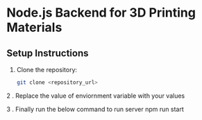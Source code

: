 # Node.js Backend for 3D Printing Materials

## Setup Instructions

1. Clone the repository:
   ```bash
   git clone <repository_url>
2 . Replace the value of enviornment variable with your values

3 .  Finally run the below command to run server
      npm run start
      
   ```
